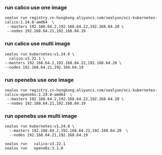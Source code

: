 ### run calico use one image

```shell
sealos run registry.cn-hongkong.aliyuncs.com/sealyun/oci-kubernetes-calico:1.24.0-amd64  \
 --masters 192.168.64.2,192.168.64.22,192.168.64.20 \
 --nodes 192.168.64.21,192.168.64.19
```

### run calico use multi image

```shell
sealos run kubernetes:v1.24.0 \
  calico:v3.22.1 \
--masters 192.168.64.2,192.168.64.22,192.168.64.20 \
--nodes 192.168.64.21,192.168.64.19
```



### run openebs use one image

```shell
sealos run registry.cn-hongkong.aliyuncs.com/sealyun/oci-kubernetes-calico-openebs:1.24.0-amd64  \
 --masters 192.168.64.2,192.168.64.22,192.168.64.20 \
 --nodes 192.168.64.21,192.168.64.19
```


### run openebs use multi image

```shell
sealos run kubernetes:v1.24.0 \
  --masters 192.168.64.2,192.168.64.22,192.168.64.20  \
  --nodes 192.168.64.21,192.168.64.19

sealos run   calico:v3.22.1
sealos run   openebs:3.1.0
```
